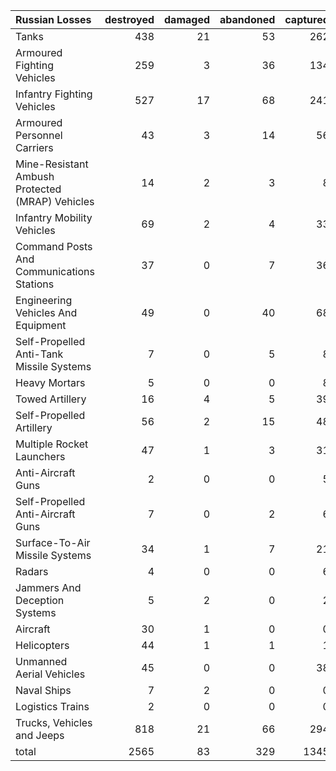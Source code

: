 | Russian Losses                                   |   destroyed |   damaged |   abandoned |   captured |   total |
|:-------------------------------------------------|------------:|----------:|------------:|-----------:|--------:|
| Tanks                                            |         438 |        21 |          53 |        262 |     774 |
| Armoured Fighting Vehicles                       |         259 |         3 |          36 |        134 |     432 |
| Infantry Fighting Vehicles                       |         527 |        17 |          68 |        241 |     853 |
| Armoured Personnel Carriers                      |          43 |         3 |          14 |         56 |     116 |
| Mine-Resistant Ambush Protected  (MRAP) Vehicles |          14 |         2 |           3 |          8 |      27 |
| Infantry Mobility Vehicles                       |          69 |         2 |           4 |         33 |     108 |
| Command Posts And Communications Stations        |          37 |         0 |           7 |         36 |      80 |
| Engineering Vehicles And Equipment               |          49 |         0 |          40 |         68 |     157 |
| Self-Propelled Anti-Tank Missile Systems         |           7 |         0 |           5 |          8 |      20 |
| Heavy Mortars                                    |           5 |         0 |           0 |          8 |      13 |
| Towed Artillery                                  |          16 |         4 |           5 |         39 |      64 |
| Self-Propelled Artillery                         |          56 |         2 |          15 |         48 |     121 |
| Multiple Rocket Launchers                        |          47 |         1 |           3 |         31 |      82 |
| Anti-Aircraft Guns                               |           2 |         0 |           0 |          5 |       7 |
| Self-Propelled Anti-Aircraft Guns                |           7 |         0 |           2 |          6 |      15 |
| Surface-To-Air Missile Systems                   |          34 |         1 |           7 |         21 |      63 |
| Radars                                           |           4 |         0 |           0 |          6 |      10 |
| Jammers And Deception Systems                    |           5 |         2 |           0 |          2 |       9 |
| Aircraft                                         |          30 |         1 |           0 |          0 |      31 |
| Helicopters                                      |          44 |         1 |           1 |          1 |      47 |
| Unmanned Aerial Vehicles                         |          45 |         0 |           0 |         38 |      83 |
| Naval Ships                                      |           7 |         2 |           0 |          0 |       9 |
| Logistics Trains                                 |           2 |         0 |           0 |          0 |       2 |
| Trucks, Vehicles and Jeeps                       |         818 |        21 |          66 |        294 |    1199 |
| total                                            |        2565 |        83 |         329 |       1345 |    4322 |